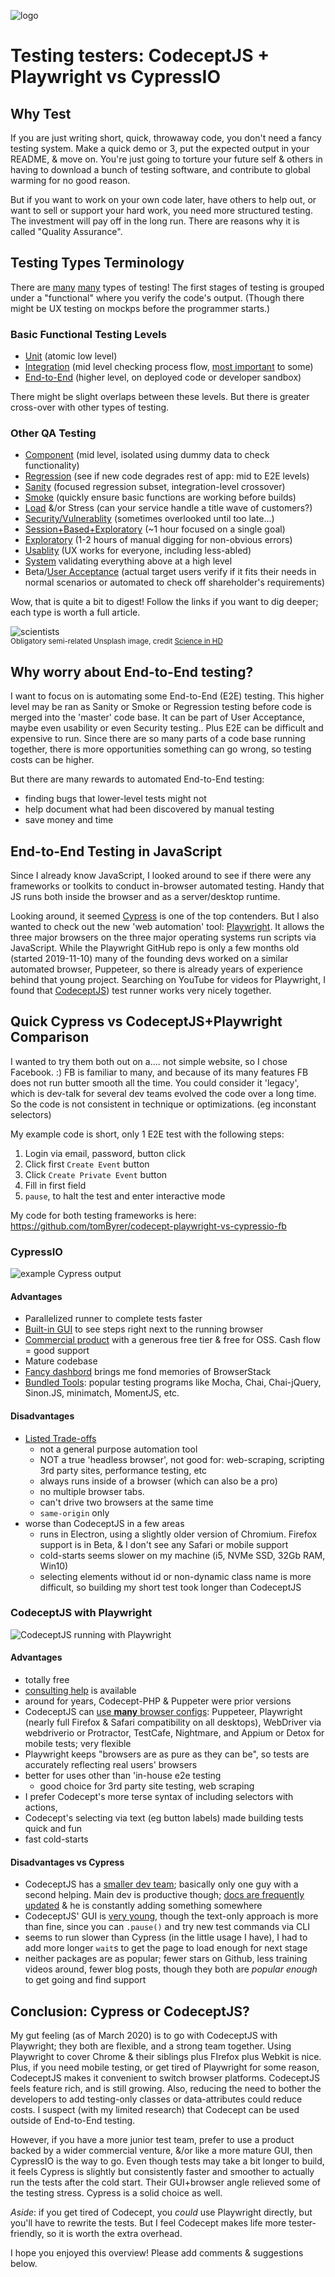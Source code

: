 ![logo](pic/codeceptjs-vs-cypress.png)

# Testing testers: CodeceptJS + Playwright vs CypressIO

## Why Test

If you are just writing short, quick, throwaway code, you don't need a fancy testing system.  Make a quick demo or 3, put the expected output in your README, & move on.  You're just going to torture your future self & others in having to download a bunch of testing software, and contribute to global warming for no good reason.

But if you want to work on your own code later, have others to help out, or want to sell or support your hard work, you need more structured testing.  The investment will pay off in the long run.  There are reasons why it is called "Quality Assurance".


## Testing Types Terminology

There are [many](https://www.pcloudy.com/functional-testing-vs-non-functional-testing/) [many](https://www.testingxperts.com/blog/types-of-software-testing) types of testing!  The first stages of testing is grouped under a "functional" where you verify the code's output.  (Though there might be UX testing on mockps before the programmer starts.)

### Basic Functional Testing Levels

+ [Unit](https://dzone.com/articles/unit-testing-guidelines-what-to-test-and-what-not) (atomic low level)
+ [Integration](https://www.techrepublic.com/article/integration-testing-will-show-you-how-well-your-modules-get-along/) (mid level checking process flow, [most important](https://kentcdodds.com/blog/write-tests) to some)
+ [End-to-End](https://www.ranorex.com/blog/10-best-practices-test-automation-9-plan-e2e-testing/) (higher level, on deployed code or developer sandbox)

There might be slight overlaps between these levels.  But there is greater cross-over with other types of testing.

### Other QA Testing

+ [Component](http://datasift.github.io/storyplayer/v2/learn/test-your-code/why-component-testing.html) (mid level, isolated using dummy data to check functionality)
+ [Regression](https://www.seguetech.com/regression-testing-quality-assurance/) (see if new code degrades rest of app: mid to E2E levels)
+ [Sanity](http://tryqa.com/what-is-sanity-testing/) (focused regression subset, integration-level crossover)
+ [Smoke](https://www.edureka.co/blog/what-is-smoke-testing/) (quickly ensure basic functions are working before builds)
+ [Load](https://www.dotcom-tools.com/load-testing-performance-tools.aspx) &/or Stress (can your service handle a title wave of customers?)
+ [Security/Vulnerablity](https://blog.cobalt.io/a-managers-guide-to-selecting-the-best-testing-approach-for-your-application-security-needs-2a31437bcfd8) (sometimes overlooked until too late...)
+ [Session+Based+Exploratory](https://www.testim.io/blog/exploratory-testing/) (~1 hour focused on a single goal)
+ [Exploratory](https://www.atlassian.com/continuous-delivery/software-testing/exploratory-testing) (1-2 hours of manual digging for non-obvious errors)
+ [Usablity](https://www.usability.gov/how-to-and-tools/methods/usability-testing.html) (UX works for everyone, including less-abled)
+ [System](https://www.guru99.com/system-testing.html) validating everything above at a high level
+ Beta/[User Acceptance](https://usersnap.com/blog/user-acceptance-testing-right/)  (actual target users verify if it fits their needs in normal scenarios or automated to check off shareholder's requirements)

Wow, that is quite a bit to digest!  Follow the links if you want to dig deeper; each type is worth a full article.

![scientists](/pic/science-in-hd-E1eCQdiO_E4-unsplash.jpg)<br>
<small>Obligatory semi-related Unsplash image, credit [Science in HD](https://unsplash.com/@scienceinhd)</small>

## Why worry about End-to-End testing?

I want to focus on is automating some End-to-End (E2E) testing.  This higher level may be ran as Sanity or Smoke or Regression testing before code is merged into the 'master' code base.  It can be part of User Acceptance, maybe even usability or even Security testing.. Plus E2E can be difficult and expensive to run.  Since there are so many parts of a code base running together, there is more opportunities something can go wrong, so testing costs can be higher.

But there are many rewards to automated End-to-End testing:

 * finding bugs that lower-level tests might not
 * help document what had been discovered by manual testing
 * save money and time
 
 
## End-to-End Testing in JavaScript

Since I already know JavaScript, I looked around to see if there were any frameworks or toolkits to conduct in-browser automated testing.  Handy that JS runs both inside the browser and as a server/desktop runtime.

Looking around, it seemed  [Cypress](https://www.cypress.io/) is one of the top contenders.  But I also wanted to check out the new 'web automation' tool: [Playwright](https://github.com/microsoft/playwright#playwright).  It allows the three major browsers on the three major operating systems run scripts via JavaScript.  While the Playwright GitHub repo is only a few months old (started 2019-11-10)  many of the founding devs worked on a similar automated browser, Puppeteer, so there is already years of experience behind that young project.  Searching on YouTube for videos for Playwright, I found that  [CodeceptJS](https://codecept.io/helpers/Playwright/#configuration)) test runner works very nicely together.


## Quick Cypress vs CodeceptJS+Playwright Comparison

I wanted to try them both out on a.... not simple website, so I chose Facebook.  :)  FB is familiar to many, and because of its many features FB does not run butter smooth all the time.  You could consider it 'legacy', which is dev-talk for several dev teams evolved the code over a long time.  So the code is not consistent in technique or optimizations. (eg inconstant selectors)

My example code is short, only 1 E2E test with the following steps:

1. Login via email, password, button click
2. Click first `Create Event` button
3. Click `Create Private Event` button
4. Fill in first field
5. `pause`, to halt the test and enter interactive mode

My code for both testing frameworks is here:
https://github.com/tomByrer/codecept-playwright-vs-cypressio-fb


### CypressIO

![example Cypress output](/pic/cypress-test-ran-smaller.png)

#### Advantages

+ Parallelized runner to complete tests faster
+ [Built-in GUI](https://docs.cypress.io/guides/overview/why-cypress.html#Writing-tests) to see steps right next to the running browser
+ [Commercial product](https://www.cypress.io/pricing) with a generous free tier & free for OSS.  Cash flow = good support
+ Mature codebase
+ [Fancy dashbord](https://www.cypress.io/dashboard) brings me fond memories of BrowserStack
+ [Bundled Tools](https://docs.cypress.io/guides/references/bundled-tools.html): popular testing programs like Mocha, Chai, Chai-jQuery, Sinon.JS, minimatch, MomentJS, etc.

#### Disadvantages

- [Listed Trade-offs](https://docs.cypress.io/guides/references/trade-offs.html#Permanent-trade-offs-1)
  - not a general purpose automation tool
  - NOT a true 'headless browser', not good for: web-scraping,  scripting 3rd party sites, performance testing, etc
  - always runs inside of a browser (which can also be a pro)
  - no multiple browser tabs.
  - can't drive two browsers at the same time
  - `same-origin` only
- worse than CodeceptJS in a few areas
  - runs in Electron, using a slightly older version of Chromium.  Firefox support is in Beta, & I don't see any Safari or mobile support
  - cold-starts seems slower on my machine (i5, NVMe SSD, 32Gb RAM, Win10)
  - selecting elements without id or non-dynamic class name is more difficult, so building my short test took longer than CodeceptJS

### CodeceptJS with Playwright

![CodeceptJS running with Playwright](/pic/codecept-test.png)

#### Advantages

  + totally free
  + [consulting help](https://sdclabs.com/codeceptjs) is available
  + around for years, Codecept-PHP & Puppeter were prior versions
  + CodeceptJS can [use **many** browser configs](https://github.com/Codeception/CodeceptJS#supercharged-e2e-testing): Puppeteer, Playwright (nearly full Firefox & Safari compatibility on all desktops), WebDriver via webdriverio or Protractor, TestCafe, Nightmare, and Appium or Detox for mobile tests; very flexible
  + Playwright keeps "browsers are as pure as they can be", so tests are accurately reflecting real users' browsers
  + better for uses other than 'in-house e2e testing
    + good choice for 3rd party site testing, web scraping
  + I prefer Codecept's more terse syntax of including selectors with actions,
  + Codecept's selecting via text (eg button labels) made building tests quick and fun
  + fast cold-starts

#### Disadvantages vs Cypress

- CodeceptJS has a [smaller dev team](https://github.com/Codeception/CodeceptJS/graphs/contributors); basically only one guy with a second helping.  Main dev is productive though; [docs are frequently updated](https://github.com/codecept-js/website/graphs/commit-activity) & he is constantly adding something somewhere
- CodeceptJS' GUI is [very young](https://github.com/codecept-js/ui), though the text-only approach is more than fine, since you can `.pause()` and try new test commands via CLI
- seems to run slower than Cypress (in the little usage I have), I had to add more longer `wait`s to get the page to load enough for next stage
- neither packages are as popular; fewer stars on Github, less training videos around, fewer blog posts, though they both are *popular enough* to get going and find support

## Conclusion: Cypress or CodeceptJS?

My gut feeling (as of March 2020) is to go with CodeceptJS with Playwright; they both are flexible, and a strong team together.  Using Playwright to cover Chrome & their siblings plus FIrefox plus Webkit is nice.  Plus, if you need mobile testing, or get tired of Playwright for some reason,  CodeceptJS makes it convenient to switch browser platforms. CodeceptJS feels feature rich, and is still growing.  Also, reducing the need to bother the developers to add testing-only classes or data-attributes could reduce costs.  I suspect (with my limited research) that Codecept can be used outside of End-to-End testing.

However, if you have a more junior test team, prefer to use a product backed by a wider commercial venture, &/or like a more mature GUI, then CypressIO is the way to go.  Even though tests may take a bit longer to build, it feels Cypress is slightly but consistently faster and smoother to actually run the tests after the cold start. Their GUI+browser angle relieved some of the testing stress.  Cypress is a solid choice as well.

*Aside*: if you get tired of Codecept, you *could* use Playwright directly, but you'll have to rewrite the tests.   But I feel Codecept makes life more tester-friendly, so it is worth the extra overhead.

I hope you enjoyed this overview!  Please add comments & suggestions below.
